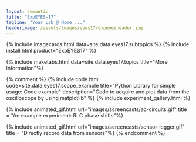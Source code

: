 ```yaml
---
layout: semantic
title: "ExpEYES-17"
tagline: "Your Lab @ Home ..."
headerimage: /assets/images/eyes17/expeyesheader.jpg
---
```



{% include imagecards.html data=site.data.eyes17.subtopics %}
{% include install.html product="ExpEYES17"  %}

{% include maketabs.html data=site.data.eyes17.topics title="More Information"%}


{% comment %}
{% include code.html code=site.data.eyes17.scope_example title="Python Library for simple usage: Code example" description="Code to acquire and plot data from the oscilloscope by using matplotlib" %}
{% include experiment_gallery.html %}

{% include animated_gif.html url="images/screencasts/ac-circuits.gif"  title = "An example experiment: RLC phase shifts"%}

{% include animated_gif.html url="images/screencasts/sensor-logger.gif"  title = "Directly record data from sensors"%}
{% endcomment %}
